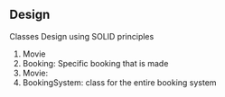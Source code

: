 ## Design

Classes Design using SOLID principles

1. Movie
2. Booking: Specific booking that is made
3. Movie:
4. BookingSystem: class for the entire booking system
